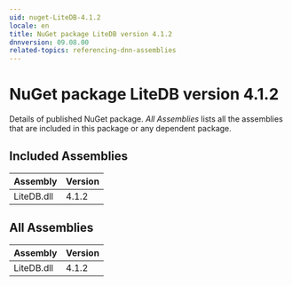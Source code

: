 ```yaml
---
uid: nuget-LiteDB-4.1.2
locale: en
title: NuGet package LiteDB version 4.1.2
dnnversion: 09.08.00
related-topics: referencing-dnn-assemblies
---
```


# NuGet package LiteDB version 4.1.2
Details of published NuGet package.
*All Assemblies* lists all the assemblies that are included in this package or any dependent package.

## Included Assemblies

|Assembly|Version|
|---|---|
|LiteDB.dll|4.1.2|

## All Assemblies

|Assembly|Version|
|---|---|
|LiteDB.dll|4.1.2|

